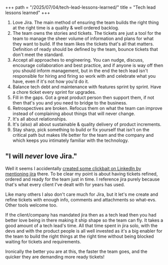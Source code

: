 +++
path = "/2025/07/04/tech-lead-lessons-learned/"
title = "Tech lead lessons learned"
+++

1. Love Jira. The main method of ensuring the team builds the right thing at the right time is a quality & well ordered backlog.
2. The team owns the stories and tickets. The tickets are just a tool for the team to manage the sheer volume of information and plans for what they want to build. If the team likes the tickets that's all that matters. Definition of ready should be defined by the team, bounce tickets that don't meet the standard.
3. Accept all approaches to engineering. You can nudge, discuss, encourage collaboration and best practice, and if anyone is way off then you should inform management, but in the end the tech lead isn't responsible for hiring and firing so work with and celebrate what you have, even if it's not how you'd do it.
4. Balance tech debt and maintenance with features sprint by sprint. Have a chore ticket every sprint for upgrades.
5. Fill in the gaps. Got a great product person then support them, if not then that's you and you need to bridge to the business.
6. Retrospectives are broken. Refocus them on what the team can improve instead of complaining about things that will never change.
7. It's all about relationships.
8. It's (also) all about sustainable & quality delivery of product increments.
9. Stay sharp, pick something to build or fix yourself that isn't on the critical path but makes life better for the team and the company and which keeps you intimately familiar with the technology.

## "I will *never* love Jira."

Well it seems I accidentally [created some clickbait on LinkedIn by mentioning jira](https://www.linkedin.com/feed/update/urn:li:activity:7346930162711625729/) there. To be clear my point is about having tickets refined, ordered and ready for the team just in time. I reference jira purely because that's what every client I've dealt with for years has used.

Like many others I also don't care much for Jira, but it let's me create and refine tickets with enough info, comments and attachments so what-evs. Other tools welcome too.

If the client/company has mandated jira then as a tech lead then you had better love being in there making it ship shape so the team can fly. It takes a good amount of a tech lead's time. All that time spent in jira solo, with the devs and with the product people is all well invested as it's a big enabler for the team to build the right things at the right time without being blocked waiting for tickets and requirements.

Ironically the better you are at this, the faster the team goes, and the quicker they are demanding more ready tickets!
